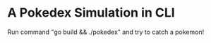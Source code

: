 # A Pokedex Simulation in CLI

<p>Run command "go build && ./pokedex" and try to catch a pokemon!<p>